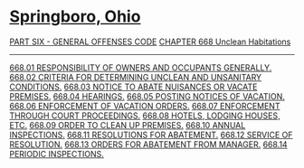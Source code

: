 [Springboro, Ohio](indexee20.html)
==================================

[PART SIX - GENERAL OFFENSES CODE](28a2a412.html) [CHAPTER 668 Unclean
Habitations](370ea412.html)

* * * * *

[668.01 RESPONSIBILITY OF OWNERS AND OCCUPANTS
GENERALLY.](3726a412.html) [668.02 CRITERIA FOR DETERMINING UNCLEAN AND
UNSANITARY CONDITIONS.](372ca412.html) [668.03 NOTICE TO ABATE NUISANCES
OR VACATE PREMISES.](3731a412.html) [668.04 HEARINGS.](3736a412.html)
[668.05 POSTING NOTICES OF VACATION.](3739a412.html) [668.06 ENFORCEMENT
OF VACATION ORDERS.](373da412.html) [668.07 ENFORCEMENT THROUGH COURT
PROCEEDINGS.](3741a412.html) [668.08 HOTELS, LODGING HOUSES,
ETC.](3745a412.html) [668.09 ORDER TO CLEAN UP PREMISES.](374aa412.html)
[668.10 ANNUAL INSPECTIONS.](374fa412.html) [668.11 RESOLUTIONS FOR
ABATEMENT.](3752a412.html) [668.12 SERVICE OF
RESOLUTION.](3756a412.html) [668.13 ORDERS FOR ABATEMENT FROM
MANAGER.](3759a412.html) [668.14 PERIODIC INSPECTIONS.](375ea412.html)
